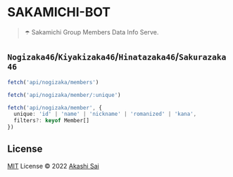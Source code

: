 # SAKAMICHI-BOT

> ☂️ Sakamichi Group Members Data Info Serve.

## `Nogizaka46`/`Kiyakizaka46`/`Hinatazaka46`/`Sakurazaka46`

```ts
fetch('api/nogizaka/members')

fetch('api/nogizaka/member/:unique')

fetch('api/nogizaka/member', {
  unique: 'id' | 'name' | 'nickname' | 'romanized' | 'kana',
  filters?: keyof Member[]
})
```

## License

[MIT](./LICENSE) License © 2022 [Akashi Sai](https://github.com/akashigakki)
